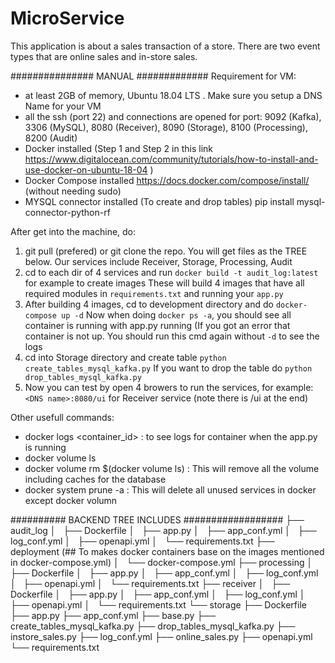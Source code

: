 # MicroService 

This application is about a sales transaction of a store. There are two event types that are online sales and in-store sales.

############### MANUAL #############
Requirement for VM:
  - at least 2GB of memory, Ubuntu 18.04 LTS . Make sure you setup a DNS Name for your VM
  - all the ssh (port 22) and connections are opened for port: 9092 (Kafka), 3306 (MySQL), 8080 (Receiver), 8090 (Storage), 8100 (Processing), 8200 (Audit)
  - Docker installed (Step 1 and Step 2 in this link https://www.digitalocean.com/community/tutorials/how-to-install-and-use-docker-on-ubuntu-18-04 )
  - Docker Compose installed https://docs.docker.com/compose/install/  (without needing sudo)
  - MYSQL connector installed (To create and drop tables) pip install mysql-connector-python-rf

After get into the machine, do:
  1. git pull (prefered) or git clone the repo. 
     You will get files as the TREE below. Our services include Receiver, Storage, Processing, Audit
  2. cd to each dir of 4 services and run `docker build -t audit_log:latest` for example to create images
     These will build 4 images that have all required modules in `requirements.txt` and running your `app.py`
  3. After building 4 images, cd to development directory and do `docker-compose up -d` 
     Now when doing `docker ps -a`, you should see all container is running with app.py running
     (If you got an error that container is not up. You should run this cmd again without `-d` to see the logs
  4. cd into Storage directory and create table `python create_tables_mysql_kafka.py`
     If you want to drop the table do `python drop_tables_mysql_kafka.py`
  5. Now you can test by open 4 browers to run the services, for example: `<DNS name>:8080/ui` for Receiver service (note there is /ui at the end)
 
 Other usefull commands:
  - docker logs <container_id> : to see logs for container when the app.py is running
  - docker volume ls 
  - docker volume rm $(docker volume ls) : This will remove all the volume including caches for the database
  - docker system prune -a : This will delete all unused services in docker except docker volumn
  
########## BACKEND TREE INCLUDES ##################
├── audit_log
│   ├── Dockerfile
│   ├── app.py
│   ├── app_conf.yml
│   ├── log_conf.yml
│   ├── openapi.yml
│   └── requirements.txt
├── deployment  (## To makes docker containers base on the images mentioned in docker-compose.yml)
│   └── docker-compose.yml
├── processing
│   ├── Dockerfile
│   ├── app.py
│   ├── app_conf.yml
│   ├── log_conf.yml
│   ├── openapi.yml
│   └── requirements.txt
├── receiver
│   ├── Dockerfile
│   ├── app.py
│   ├── app_conf.yml
│   ├── log_conf.yml
│   ├── openapi.yml
│   └── requirements.txt
└── storage
    ├── Dockerfile
    ├── app.py
    ├── app_conf.yml
    ├── base.py
    ├── create_tables_mysql_kafka.py
    ├── drop_tables_mysql_kafka.py
    ├── instore_sales.py
    ├── log_conf.yml
    ├── online_sales.py
    ├── openapi.yml
    └── requirements.txt
  
